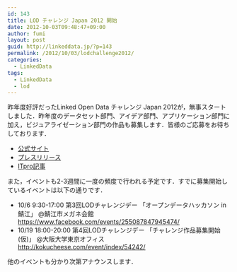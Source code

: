 ```yaml
---
id: 143
title: LOD チャレンジ Japan 2012 開始
date: 2012-10-03T09:48:47+09:00
author: fumi
layout: post
guid: http://linkeddata.jp/?p=143
permalink: /2012/10/03/lodchallenge2012/
categories:
  - LinkedData
tags:
  - LinkedData
  - lod
---
```


昨年度好評だったLinked Open Data チャレンジ Japan 2012が，無事スタートしました．昨年度のデータセット部門、アイデア部門、アプリケーション部門に加え，ビジュアライゼーション部門の作品も募集します．皆様のご応募をお待ちしております．

  * [公式サイト](http://lod.sfc.keio.ac.jp/challenge2012/)
  * [プレスリリース](http://lod.sfc.keio.ac.jp/blog/?p=460)
  * [ITpro記事](http://itpro.nikkeibp.co.jp/article/NEWS/20121001/426694/)

また，イベントも2-3週間に一度の頻度で行われる予定です．すでに募集開始しているイベントは以下の通りです．

  * 10/6 9:30-17:00 第3回LODチャレンジデー 「オープンデータハッカソン in 鯖江」 @鯖江市メガネ会館  
    <https://www.facebook.com/events/255087847945474/>
  * 10/19 18:00-20:00 第4回LODチャレンジデー 「チャレンジ作品募集開始(仮)」 @大阪大学東京オフィス  
    <http://kokucheese.com/event/index/54242/>

他のイベントも分かり次第アナウンスします．

